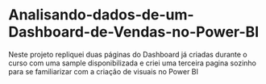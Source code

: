 # Analisando-dados-de-um-Dashboard-de-Vendas-no-Power-BI
Neste projeto repliquei duas páginas do Dashboard já criadas durante o curso com uma sample disponibilizada e criei uma terceira pagina sozinho  para se familiarizar com a criação de visuais no Power BI
